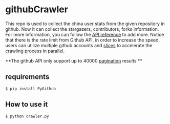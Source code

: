 # githubCrawler
This repo is used to collect the china user stats from the given repository in github.
Now it can collect the stargazers, contributors, forks information. For more information, you can follow the [API reference](http://pygithub.readthedocs.io/en/latest/apis.html) to add more.
Notice that there is the rate limit from Github API, in order to increase the speed, users can utilize multiple github accounts and [slices](http://pygithub.readthedocs.io/en/latest/utilities.html#github.PaginatedList.PaginatedList) to accelerate the crawling process in parallel.

**The github API only support up to 40000 [pagination](https://stackoverflow.com/questions/25265465/why-github-api-gives-me-a-lower-number-stars-of-a-repo) results **
## requirements
	$ pip install PyGithub
## How to use it
	$ python crawler.py
